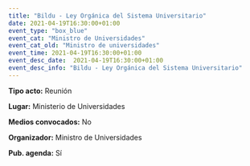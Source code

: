 ```yaml
---
title: "Bildu - Ley Orgánica del Sistema Universitario"
date: 2021-04-19T16:30:00+01:00
event_type: "box_blue" 
event_cat: "Ministro de Universidades"
event_cat_old: "Ministro de universidades"
event_time: 2021-04-19T16:30:00+01:00
event_desc_date:  2021-04-19T16:30:00+01:00
event_desc_info: "Bildu - Ley Orgánica del Sistema Universitario"
---
```


</p><p class="card-light list_schedule_description"><b>Tipo acto:</b> Reunión  
</p><p class="card-light list_schedule_description"><b>Lugar:</b> Ministerio de Universidades  
</p><p class="card-light list_schedule_description"><b>Medios convocados:</b> No  
</p><p class="card-light list_schedule_description"><b>Organizador:</b> Ministro de Universidades </p><p class="card-light list_schedule_description"><b>Pub. agenda:</b> Sí     
</p>